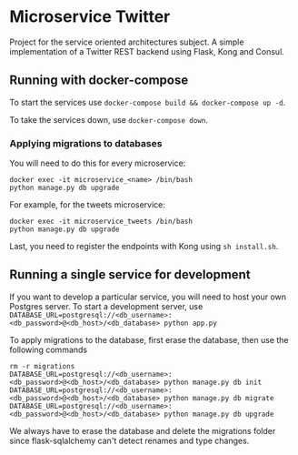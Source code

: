 # Microservice Twitter

Project for the service oriented architectures subject. A simple implementation of a Twitter REST backend using Flask, Kong and Consul.

## Running with docker-compose

To start the services use `docker-compose build && docker-compose up -d`.

To take the services down, use `docker-compose down`.

### Applying migrations to databases

You will need to do this for every microservice:

```
docker exec -it microservice_<name> /bin/bash
python manage.py db upgrade
```

For example, for the tweets microservice:
```
docker exec -it microservice_tweets /bin/bash
python manage.py db upgrade
```

Last, you need to register the endpoints with Kong using `sh install.sh`.

## Running a single service for development

If you want to develop a particular service, you will need to host your own Postgres server.
To start a development server, use `DATABASE_URL=postgresql://<db_username>:<db_password>@<db_host>/<db_database> python app.py`

To apply migrations to the database, first erase the database, then use the following commands
```
rm -r migrations
DATABASE_URL=postgresql://<db_username>:<db_password>@<db_host>/<db_database> python manage.py db init
DATABASE_URL=postgresql://<db_username>:<db_password>@<db_host>/<db_database> python manage.py db migrate
DATABASE_URL=postgresql://<db_username>:<db_password>@<db_host>/<db_database> python manage.py db upgrade
```
We always have to erase the database and delete the migrations folder since flask-sqlalchemy can't detect renames and type changes.